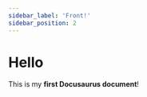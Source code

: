 ```yaml
---
sidebar_label: 'Front!'
sidebar_position: 2
---
```

# Hello

This is my **first Docusaurus document**!